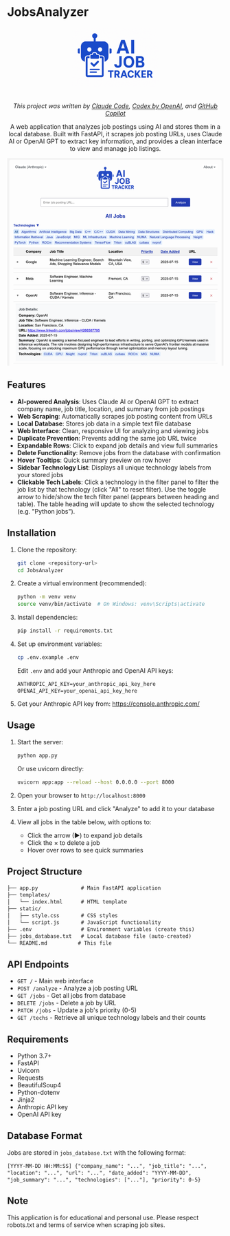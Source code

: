 # JobsAnalyzer

<div align="center">
<img src="static/aijob-logo.png" alt="JobsAnalyzer Logo" width="200">
<br><br>

*This project was written by [Claude Code](https://claude.ai/code), [Codex by OpenAI](https://openai.com/codex/), and [GitHub Copilot](https://github.com/features/copilot)*


A web application that analyzes job postings using AI and stores them in a local database. Built with FastAPI, it scrapes job posting URLs, uses Claude AI or OpenAI GPT to extract key information, and provides a clean interface to view and manage job listings.

<img src="static/aijob-ss%20Medium.png" alt="JobsAnalyzer Main Page" width="600">
</div>

## Features

- **AI-powered Analysis**: Uses Claude AI or OpenAI GPT to extract company name, job title, location, and summary from job postings
- **Web Scraping**: Automatically scrapes job posting content from URLs
- **Local Database**: Stores job data in a simple text file database
- **Web Interface**: Clean, responsive UI for analyzing and viewing jobs
- **Duplicate Prevention**: Prevents adding the same job URL twice
- **Expandable Rows**: Click to expand job details and view full summaries
- **Delete Functionality**: Remove jobs from the database with confirmation
 - **Hover Tooltips**: Quick summary preview on row hover
- **Sidebar Technology List**: Displays all unique technology labels from your stored jobs
- **Clickable Tech Labels**: Click a technology in the filter panel to filter the job list by that technology (click "All" to reset filter). Use the toggle arrow to hide/show the tech filter panel (appears between heading and table). The table heading will update to show the selected technology (e.g. "Python jobs").

## Installation

1. Clone the repository:
   ```bash
   git clone <repository-url>
   cd JobsAnalyzer
   ```

2. Create a virtual environment (recommended):
   ```bash
   python -m venv venv
   source venv/bin/activate  # On Windows: venv\Scripts\activate
   ```

3. Install dependencies:
   ```bash
   pip install -r requirements.txt
   ```

4. Set up environment variables:
   ```bash
   cp .env.example .env
   ```
   Edit `.env` and add your Anthropic and OpenAI API keys:
   ```
   ANTHROPIC_API_KEY=your_anthropic_api_key_here
   OPENAI_API_KEY=your_openai_api_key_here
   ```

5. Get your Anthropic API key from: https://console.anthropic.com/

## Usage

1. Start the server:
   ```bash
   python app.py
   ```
   Or use uvicorn directly:
   ```bash
   uvicorn app:app --reload --host 0.0.0.0 --port 8000
   ```

2. Open your browser to `http://localhost:8000`

3. Enter a job posting URL and click "Analyze" to add it to your database

4. View all jobs in the table below, with options to:
   - Click the arrow (▶) to expand job details
   - Click the × to delete a job
   - Hover over rows to see quick summaries

## Project Structure

```
├── app.py              # Main FastAPI application
├── templates/
│   └── index.html      # HTML template
├── static/
│   ├── style.css       # CSS styles
│   └── script.js       # JavaScript functionality
├── .env                # Environment variables (create this)
├── jobs_database.txt   # Local database file (auto-created)
└── README.md          # This file
```

## API Endpoints

- `GET /` - Main web interface
- `POST /analyze` - Analyze a job posting URL
- `GET /jobs` - Get all jobs from database
- `DELETE /jobs` - Delete a job by URL
- `PATCH /jobs` - Update a job's priority (0-5)
- `GET /techs` - Retrieve all unique technology labels and their counts

## Requirements

- Python 3.7+
- FastAPI
- Uvicorn
- Requests
- BeautifulSoup4
- Python-dotenv
- Jinja2
- Anthropic API key
- OpenAI API key

## Database Format

Jobs are stored in `jobs_database.txt` with the following format:
```
[YYYY-MM-DD HH:MM:SS] {"company_name": "...", "job_title": "...", "location": "...", "url": "...", "date_added": "YYYY-MM-DD", "job_summary": "...", "technologies": ["..."], "priority": 0-5}
```

## Note

This application is for educational and personal use. Please respect robots.txt and terms of service when scraping job sites.
